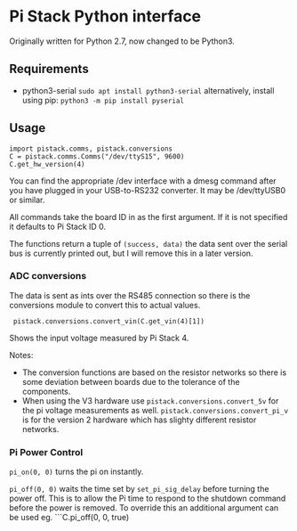 # Pi Stack Python interface

Originally written for Python 2.7, now changed to be Python3.

## Requirements
* python3-serial ```sudo apt install python3-serial```
  alternatively, install using pip: ```python3 -m pip install pyserial```
## Usage
```
import pistack.comms, pistack.conversions
C = pistack.comms.Comms("/dev/ttyS15", 9600)
C.get_hw_version(4)
```

You can find the appropriate /dev interface with a dmesg command after you have plugged in your USB-to-RS232 converter. It may be /dev/ttyUSB0 or similar.

All commands take the board ID in as the first argument.  If it is not specified it defaults to Pi Stack ID 0.

The functions return a tuple of ```(success, data)``` the data sent over the serial bus is currently printed out, but I will remove this in a later version.

### ADC conversions
The data is sent as ints over the RS485 connection so there is the conversions module to convert this to actual values.  

```
 pistack.conversions.convert_vin(C.get_vin(4)[1])
```
Shows the input voltage measured by Pi Stack 4.  

Notes:
* The conversion functions are based on the resistor networks so there is some deviation between boards due to the tolerance of the components.
* When using the V3 hardware use ```pistack.conversions.convert_5v``` for the pi voltage measurements as well.  ```pistack.conversions.convert_pi_v``` is for the version 2 hardware which has slighty different resistor networks.

### Pi Power Control
```pi_on(0, 0)``` turns the pi on instantly.

```pi_off(0, 0)``` waits the time set by ```set_pi_sig_delay``` before turning the power off.  This is to allow the Pi time to respond to the shutdown command before the power is removed.  To override this an additional argument can be used eg. ```C.pi_off(0, 0, true)

